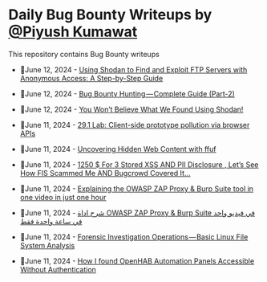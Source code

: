 # Daily Bug Bounty Writeups by [@Piyush Kumawat](https://twitter.com/piyush_supiy) 
This repository contains Bug Bounty writeups

<!-- BLOG-POST-LIST:START -->
 - 💯June 12, 2024 - [Using Shodan to Find and Exploit FTP Servers with Anonymous Access: A Step-by-Step Guide](https://systemweakness.com/using-shodan-to-find-and-exploit-ftp-servers-with-anonymous-access-a-step-by-step-guide-86a5b6e72f75?source=rss------bug_bounty-5) 

 - 💯June 12, 2024 - [Bug Bounty Hunting — Complete Guide &lpar;Part-2&rpar;](https://medium.com/@rafid19/bug-bounty-hunting-complete-guide-part-2-ef65d69de157?source=rss------bug_bounty-5) 

 - 💯June 12, 2024 - [You Won’t Believe What We Found Using Shodan!](https://medium.com/@paritoshblogs/you-wont-believe-what-we-found-using-shodan-e796e13417a3?source=rss------bug_bounty-5) 

 - 💯June 11, 2024 - [29.1 Lab: Client-side prototype pollution via browser APIs](https://cyberw1ng.medium.com/29-1-lab-client-side-prototype-pollution-via-browser-apis-642e91b8159d?source=rss------bug_bounty-5) 

 - 💯June 11, 2024 - [Uncovering Hidden Web Content with ffuf](https://medium.com/@umang.gulati19/uncovering-hidden-web-content-with-ffuf-55d29b21e627?source=rss------bug_bounty-5) 

 - 💯June 11, 2024 - [1250 $ For 3 Stored XSS AND PII Disclosure , Let’s See How FIS Scammed Me AND Bugcrowd Covered It…](https://medium.com/@0xAwali/1250-for-3-stored-xss-and-pii-disclosure-lets-see-how-fis-scammed-me-and-bugcrowd-covered-it-8561d9ce57b5?source=rss------bug_bounty-5) 

 - 💯June 11, 2024 - [Explaining the OWASP ZAP Proxy &amp; Burp Suite tool in one video in just one hour](https://gentilsecurity.medium.com/explaining-the-owasp-zap-proxy-burp-suite-tool-in-one-video-in-just-one-hour-537bd7801134?source=rss------bug_bounty-5) 

 - 💯June 11, 2024 - [شرح اداة OWASP ZAP Proxy &amp; Burp Suite في فيديو واحد في ساعة واحدة فقط](https://gentilsecurity.medium.com/%D8%B4%D8%B1%D8%AD-%D8%A7%D8%AF%D8%A7%D8%A9-owasp-zap-proxy-burp-suite-%D9%81%D9%8A-%D9%81%D9%8A%D8%AF%D9%8A%D9%88-%D9%88%D8%A7%D8%AD%D8%AF-%D9%81%D9%8A-%D8%B3%D8%A7%D8%B9%D8%A9-%D9%88%D8%A7%D8%AD%D8%AF%D8%A9-%D9%81%D9%82%D8%B7-4e4c5e1142bf?source=rss------bug_bounty-5) 

 - 💯June 11, 2024 - [Forensic Investigation Operations — Basic Linux File System Analysis](https://medium.com/@brsdncr/forensic-investigation-operations-basic-linux-file-system-analysis-52025d7b2ec2?source=rss------bug_bounty-5) 

 - 💯June 11, 2024 - [How I found OpenHAB Automation Panels Accessible Without Authentication](https://medium.com/@jeetpal2007/how-i-found-openhab-automation-panels-accessible-without-authentication-d9edbb3280fd?source=rss------bug_bounty-5) 
<!-- BLOG-POST-LIST:END -->
